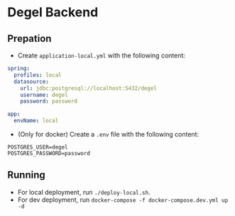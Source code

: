 # Degel Backend

## Prepation
- Create `application-local.yml` with the following content:

```yaml
spring:
  profiles: local
  datasource:
    url: jdbc:postgresql://localhost:5432/degel
    username: degel
    password: password

app:
  envName: local
```

- (Only for docker) Create a `.env` file with the following content:

```
POSTGRES_USER=degel
POSTGRES_PASSWORD=password
```

## Running
- For local deployment, run `./deploy-local.sh`.
- For dev deployment, run `docker-compose -f docker-compose.dev.yml up -d`